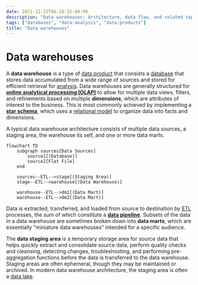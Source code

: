 ```yaml
---
date: 2021-12-22T06:18:32-04:00
description: "Data warehouses: Architecture, data flow, and related topics"
tags: ["databases", "data-analysis", "data-products"]
title: "Data warehouses"
---
```


# Data warehouses

A **data warehouse** is a type of [data product](data-products.md) that consists a [database](databases.md) that stores data accumulated from a wide range of sources and stored for efficient retrieval for [analysis](data-analysis.md). Data warehouses are generally structured for [**online analytical processing (OLAP)**](olap.md) to allow for multiple data views, filters, and refinements based on multiple **dimensions**, which are attributes of interest to the business. This is most commonly achieved by implementing a [**star schema**](star-schemas.md), which uses a [relational model](relational-databases.md) to organize data into facts and dimensions.

A typical data warehouse architecture consists of multiple data sources, a staging area, the warehouse its self, and one or more data marts.

```mermaid
flowchart TD
	subgraph sources[Data Sources]
		source1[(Database)]
		source2[Flat File]
	end

	sources--ETL-->stage[(Staging Area)]
	stage--ETL-->warehouse[(Data Warehouse)]

	warehouse--ETL-->dm1[(Data Mart)]
	warehouse--ETL-->dm2[(Data Mart)]
```

Data is extracted, transferred, and loaded from source to destination by [ETL](etls.md) processes, the sum of which constitute a [**data pipeline**](data-pipelines.md). Subsets of the data in a data warehouse are sometimes broken down into **data marts**, which are essentially "miniature data warehouses" intended for a specific audience.

The **data staging area** is a temporary storage area for source data that helps quickly extract and consolidate source data, perform quality checks and cleansing, detecting changes, troubleshooting, and performing pre-aggregation functions before the data is transferred to the data warehouse. Staging areas are often ephemeral, though they may be maintained or archived. In modern data warehouse architecture, the staging area is often a [data lake](data-lakes.md).
